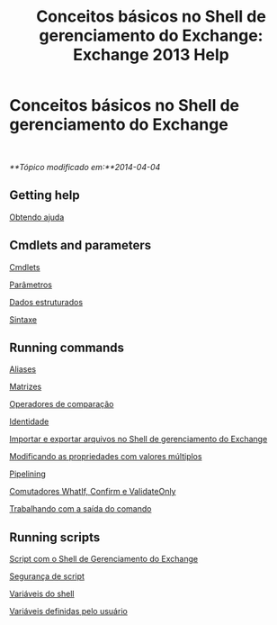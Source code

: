 ﻿---
title: 'Conceitos básicos no Shell de gerenciamento do Exchange: Exchange 2013 Help'
TOCTitle: Conceitos básicos no Shell de gerenciamento do Exchange
ms:assetid: 87289884-7526-4f12-bf36-b252f4eff97e
ms:mtpsurl: https://technet.microsoft.com/pt-br/library/Dn659284(v=EXCHG.150)
ms:contentKeyID: 61601965
ms.date: 04/05/2018
mtps_version: v=EXCHG.150
ms.translationtype: HT
---

# Conceitos básicos no Shell de gerenciamento do Exchange

 

_**Tópico modificado em:**2014-04-04_

## Getting help

[Obtendo ajuda](https://technet.microsoft.com/pt-br/library/aa997174\(v=exchg.150\))

## Cmdlets and parameters

[Cmdlets](cmdlets-exchange-2013-help.md)

[Parâmetros](https://technet.microsoft.com/pt-br/library/bb124388\(v=exchg.150\))

[Dados estruturados](https://technet.microsoft.com/pt-br/library/aa996386\(v=exchg.150\))

[Sintaxe](https://technet.microsoft.com/pt-br/library/bb123552\(v=exchg.150\))

## Running commands

[Aliases](https://technet.microsoft.com/pt-br/library/bb123977\(v=exchg.150\))

[Matrizes](https://technet.microsoft.com/pt-br/library/aa998267\(v=exchg.150\))

[Operadores de comparação](https://technet.microsoft.com/pt-br/library/bb125229\(v=exchg.150\))

[Identidade](identity-exchange-2013-help.md)

[Importar e exportar arquivos no Shell de gerenciamento do Exchange](import-and-export-files-in-the-exchange-management-shell-exchange-2013-help.md)

[Modificando as propriedades com valores múltiplos](modifying-multivalued-properties-exchange-2013-help.md)

[Pipelining](https://technet.microsoft.com/pt-br/library/aa998260\(v=exchg.150\))

[Comutadores WhatIf, Confirm e ValidateOnly](whatif-confirm-and-validateonly-switches-exchange-2013-help.md)

[Trabalhando com a saída do comando](working-with-command-output-exchange-2013-help.md)

## Running scripts

[Script com o Shell de Gerenciamento do Exchange](https://technet.microsoft.com/pt-br/library/bb123798\(v=exchg.150\))

[Segurança de script](https://technet.microsoft.com/pt-br/library/bb125017\(v=exchg.150\))

[Variáveis do shell](https://technet.microsoft.com/pt-br/library/bb124036\(v=exchg.150\))

[Variáveis definidas pelo usuário](https://technet.microsoft.com/pt-br/library/bb123690\(v=exchg.150\))

